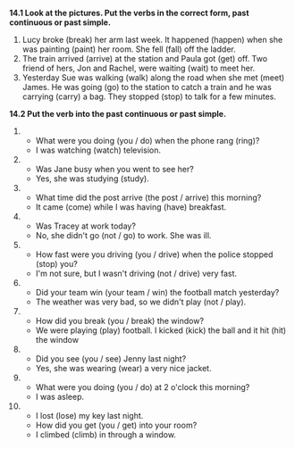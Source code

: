 **14.1 Look at the pictures. Put the verbs in the correct form, past continuous or past simple.**

1. Lucy broke (break) her arm last week.
   It happened (happen) when she was painting (paint) her room.
   She fell (fall) off the ladder.
2. The train arrived (arrive) at the station and Paula got (get) off.
   Two friend of hers, Jon and Rachel, were waiting (wait) to meet her.
3. Yesterday Sue was walking (walk) along the road when she met (meet) James.
   He was going (go) to the station to catch a train and he was carrying (carry) a bag.
   They stopped (stop) to talk for a few minutes.

**14.2 Put the verb into the past continuous or past simple.**

1.  - What were you doing (you / do) when the phone rang (ring)?
    - I was watching (watch) television.
2.  - Was Jane busy when you went to see her?
    - Yes, she was studying (study).
3.  - What time did the post arrive (the post / arrive) this morning?
    - It came (come) while I was having (have) breakfast.
4.  - Was Tracey at work today?
    - No, she didn't go (not / go) to work. She was ill.
5.  - How fast were you driving (you / drive) when the police stopped (stop) you?
    - I'm not sure, but I wasn't driving (not / drive) very fast.
6.  - Did your team win (your team / win) the football match yesterday?
    - The weather was very bad, so we didn't play (not / play).
7.  - How did you break (you / break) the window?
    - We were playing (play) football. I kicked (kick) the ball and it hit (hit) the window
8.  - Did you see (you / see) Jenny last night?
    - Yes, she was wearing (wear) a very nice jacket.
9.  - What were you doing (you / do) at 2 o'clock this morning?
    - I was asleep.
10. - I lost (lose) my key last night.
    - How did you get (you / get) into your room?
    - I climbed (climb) in through a window.
